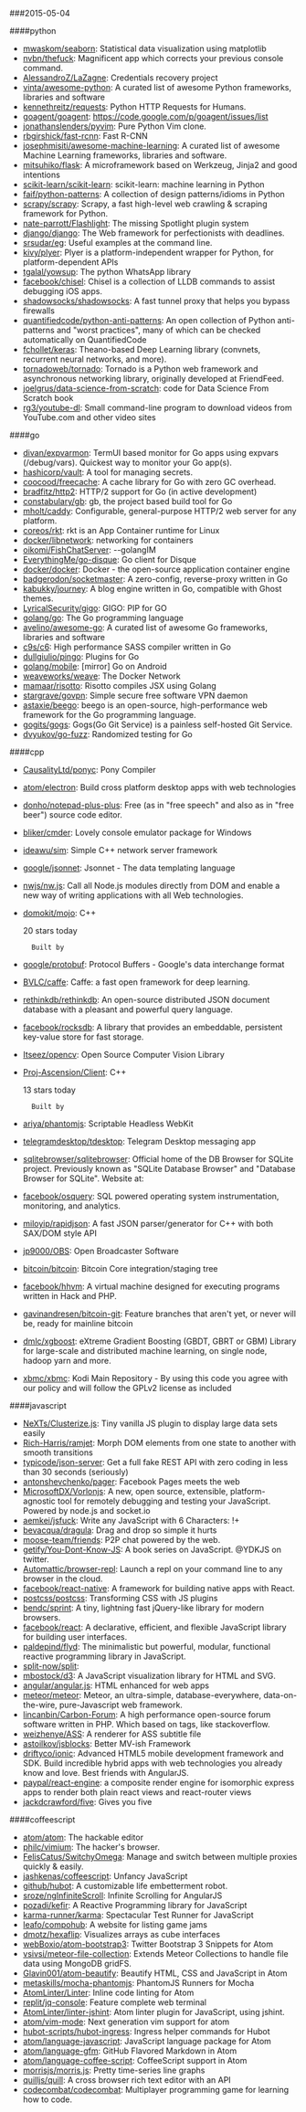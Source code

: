 ###2015-05-04

####python
* [mwaskom/seaborn](https://github.com/mwaskom/seaborn): Statistical data visualization using matplotlib
* [nvbn/thefuck](https://github.com/nvbn/thefuck): Magnificent app which corrects your previous console command.
* [AlessandroZ/LaZagne](https://github.com/AlessandroZ/LaZagne): Credentials recovery project
* [vinta/awesome-python](https://github.com/vinta/awesome-python): A curated list of awesome Python frameworks, libraries and software
* [kennethreitz/requests](https://github.com/kennethreitz/requests): Python HTTP Requests for Humans.
* [goagent/goagent](https://github.com/goagent/goagent): https://code.google.com/p/goagent/issues/list
* [jonathanslenders/pyvim](https://github.com/jonathanslenders/pyvim): Pure Python Vim clone.
* [rbgirshick/fast-rcnn](https://github.com/rbgirshick/fast-rcnn): Fast R-CNN
* [josephmisiti/awesome-machine-learning](https://github.com/josephmisiti/awesome-machine-learning): A curated list of awesome Machine Learning frameworks, libraries and software.
* [mitsuhiko/flask](https://github.com/mitsuhiko/flask): A microframework based on Werkzeug, Jinja2 and good intentions
* [scikit-learn/scikit-learn](https://github.com/scikit-learn/scikit-learn): scikit-learn: machine learning in Python
* [faif/python-patterns](https://github.com/faif/python-patterns): A collection of design patterns/idioms in Python
* [scrapy/scrapy](https://github.com/scrapy/scrapy): Scrapy, a fast high-level web crawling & scraping framework for Python.
* [nate-parrott/Flashlight](https://github.com/nate-parrott/Flashlight): The missing Spotlight plugin system
* [django/django](https://github.com/django/django): The Web framework for perfectionists with deadlines.
* [srsudar/eg](https://github.com/srsudar/eg): Useful examples at the command line.
* [kivy/plyer](https://github.com/kivy/plyer): Plyer is a platform-independent wrapper for Python, for platform-dependent APIs
* [tgalal/yowsup](https://github.com/tgalal/yowsup): The python WhatsApp library
* [facebook/chisel](https://github.com/facebook/chisel): Chisel is a collection of LLDB commands to assist debugging iOS apps.
* [shadowsocks/shadowsocks](https://github.com/shadowsocks/shadowsocks): A fast tunnel proxy that helps you bypass firewalls
* [quantifiedcode/python-anti-patterns](https://github.com/quantifiedcode/python-anti-patterns): An open collection of Python anti-patterns and "worst practices", many of which can be checked automatically on QuantifiedCode
* [fchollet/keras](https://github.com/fchollet/keras): Theano-based Deep Learning library (convnets, recurrent neural networks, and more).
* [tornadoweb/tornado](https://github.com/tornadoweb/tornado): Tornado is a Python web framework and asynchronous networking library, originally developed at FriendFeed.
* [joelgrus/data-science-from-scratch](https://github.com/joelgrus/data-science-from-scratch): code for Data Science From Scratch book
* [rg3/youtube-dl](https://github.com/rg3/youtube-dl): Small command-line program to download videos from YouTube.com and other video sites

####go
* [divan/expvarmon](https://github.com/divan/expvarmon): TermUI based monitor for Go apps using expvars (/debug/vars). Quickest way to monitor your Go app(s).
* [hashicorp/vault](https://github.com/hashicorp/vault): A tool for managing secrets.
* [coocood/freecache](https://github.com/coocood/freecache): A cache library for Go with zero GC overhead.
* [bradfitz/http2](https://github.com/bradfitz/http2): HTTP/2 support for Go (in active development)
* [constabulary/gb](https://github.com/constabulary/gb): gb, the project based build tool for Go
* [mholt/caddy](https://github.com/mholt/caddy): Configurable, general-purpose HTTP/2 web server for any platform.
* [coreos/rkt](https://github.com/coreos/rkt): rkt is an App Container runtime for Linux
* [docker/libnetwork](https://github.com/docker/libnetwork): networking for containers
* [oikomi/FishChatServer](https://github.com/oikomi/FishChatServer): --golangIM
* [EverythingMe/go-disque](https://github.com/EverythingMe/go-disque): Go client for Disque
* [docker/docker](https://github.com/docker/docker): Docker - the open-source application container engine
* [badgerodon/socketmaster](https://github.com/badgerodon/socketmaster): A zero-config, reverse-proxy written in Go
* [kabukky/journey](https://github.com/kabukky/journey): A blog engine written in Go, compatible with Ghost themes.
* [LyricalSecurity/gigo](https://github.com/LyricalSecurity/gigo): GIGO: PIP for GO
* [golang/go](https://github.com/golang/go): The Go programming language
* [avelino/awesome-go](https://github.com/avelino/awesome-go): A curated list of awesome Go frameworks, libraries and software
* [c9s/c6](https://github.com/c9s/c6): High performance SASS compiler written in Go
* [dullgiulio/pingo](https://github.com/dullgiulio/pingo): Plugins for Go
* [golang/mobile](https://github.com/golang/mobile): [mirror] Go on Android
* [weaveworks/weave](https://github.com/weaveworks/weave): The Docker Network
* [mamaar/risotto](https://github.com/mamaar/risotto): Risotto compiles JSX using Golang
* [stargrave/govpn](https://github.com/stargrave/govpn): Simple secure free software VPN daemon
* [astaxie/beego](https://github.com/astaxie/beego): beego is an open-source, high-performance web framework for the Go programming language.
* [gogits/gogs](https://github.com/gogits/gogs): Gogs(Go Git Service) is a painless self-hosted Git Service.
* [dvyukov/go-fuzz](https://github.com/dvyukov/go-fuzz): Randomized testing for Go

####cpp
* [CausalityLtd/ponyc](https://github.com/CausalityLtd/ponyc): Pony Compiler
* [atom/electron](https://github.com/atom/electron): Build cross platform desktop apps with web technologies
* [donho/notepad-plus-plus](https://github.com/donho/notepad-plus-plus): Free (as in "free speech" and also as in "free beer") source code editor.
* [bliker/cmder](https://github.com/bliker/cmder): Lovely console emulator package for Windows
* [ideawu/sim](https://github.com/ideawu/sim): Simple C++ network server framework
* [google/jsonnet](https://github.com/google/jsonnet): Jsonnet - The data templating language
* [nwjs/nw.js](https://github.com/nwjs/nw.js): Call all Node.js modules directly from DOM and enable a new way of writing applications with all Web technologies.
* [domokit/mojo](https://github.com/domokit/mojo): C++

      

    20 stars today

    
      
        Built by
* [google/protobuf](https://github.com/google/protobuf): Protocol Buffers - Google's data interchange format
* [BVLC/caffe](https://github.com/BVLC/caffe): Caffe: a fast open framework for deep learning.
* [rethinkdb/rethinkdb](https://github.com/rethinkdb/rethinkdb): An open-source distributed JSON document database with a pleasant and powerful query language.
* [facebook/rocksdb](https://github.com/facebook/rocksdb): A library that provides an embeddable, persistent key-value store for fast storage.
* [Itseez/opencv](https://github.com/Itseez/opencv): Open Source Computer Vision Library
* [Proj-Ascension/Client](https://github.com/Proj-Ascension/Client): C++

      

    13 stars today

    
      
        Built by
* [ariya/phantomjs](https://github.com/ariya/phantomjs): Scriptable Headless WebKit
* [telegramdesktop/tdesktop](https://github.com/telegramdesktop/tdesktop): Telegram Desktop messaging app
* [sqlitebrowser/sqlitebrowser](https://github.com/sqlitebrowser/sqlitebrowser): Official home of the DB Browser for SQLite project. Previously known as "SQLite Database Browser" and "Database Browser for SQLite". Website at:
* [facebook/osquery](https://github.com/facebook/osquery): SQL powered operating system instrumentation, monitoring, and analytics.
* [miloyip/rapidjson](https://github.com/miloyip/rapidjson): A fast JSON parser/generator for C++ with both SAX/DOM style API
* [jp9000/OBS](https://github.com/jp9000/OBS): Open Broadcaster Software
* [bitcoin/bitcoin](https://github.com/bitcoin/bitcoin): Bitcoin Core integration/staging tree
* [facebook/hhvm](https://github.com/facebook/hhvm): A virtual machine designed for executing programs written in Hack and PHP.
* [gavinandresen/bitcoin-git](https://github.com/gavinandresen/bitcoin-git): Feature branches that aren't yet, or never will be, ready for mainline bitcoin
* [dmlc/xgboost](https://github.com/dmlc/xgboost): eXtreme Gradient Boosting (GBDT, GBRT or GBM) Library for large-scale and distributed machine learning, on single node, hadoop yarn and more.
* [xbmc/xbmc](https://github.com/xbmc/xbmc): Kodi Main Repository - By using this code you agree with our policy and will follow the GPLv2 license as included

####javascript
* [NeXTs/Clusterize.js](https://github.com/NeXTs/Clusterize.js): Tiny vanilla JS plugin to display large data sets easily
* [Rich-Harris/ramjet](https://github.com/Rich-Harris/ramjet): Morph DOM elements from one state to another with smooth transitions
* [typicode/json-server](https://github.com/typicode/json-server): Get a full fake REST API with zero coding in less than 30 seconds (seriously)
* [antonshevchenko/pager](https://github.com/antonshevchenko/pager): Facebook Pages meets the web
* [MicrosoftDX/Vorlonjs](https://github.com/MicrosoftDX/Vorlonjs): A new, open source, extensible, platform-agnostic tool for remotely debugging and testing your JavaScript. Powered by node.js and socket.io
* [aemkei/jsfuck](https://github.com/aemkei/jsfuck): Write any JavaScript with 6 Characters: []()!+
* [bevacqua/dragula](https://github.com/bevacqua/dragula): Drag and drop so simple it hurts
* [moose-team/friends](https://github.com/moose-team/friends): P2P chat powered by the web.
* [getify/You-Dont-Know-JS](https://github.com/getify/You-Dont-Know-JS): A book series on JavaScript. @YDKJS on twitter.
* [Automattic/browser-repl](https://github.com/Automattic/browser-repl): Launch a repl on your command line to any browser in the cloud.
* [facebook/react-native](https://github.com/facebook/react-native): A framework for building native apps with React.
* [postcss/postcss](https://github.com/postcss/postcss): Transforming CSS with JS plugins
* [bendc/sprint](https://github.com/bendc/sprint): A tiny, lightning fast jQuery-like library for modern browsers.
* [facebook/react](https://github.com/facebook/react): A declarative, efficient, and flexible JavaScript library for building user interfaces.
* [paldepind/flyd](https://github.com/paldepind/flyd): The minimalistic but powerful, modular, functional reactive programming library in JavaScript.
* [split-now/split](https://github.com/split-now/split): 
* [mbostock/d3](https://github.com/mbostock/d3): A JavaScript visualization library for HTML and SVG.
* [angular/angular.js](https://github.com/angular/angular.js): HTML enhanced for web apps
* [meteor/meteor](https://github.com/meteor/meteor): Meteor, an ultra-simple, database-everywhere, data-on-the-wire, pure-Javascript web framework.
* [lincanbin/Carbon-Forum](https://github.com/lincanbin/Carbon-Forum): A high performance open-source forum software written in PHP. Which based on tags, like stackoverflow.
* [weizhenye/ASS](https://github.com/weizhenye/ASS): A renderer for ASS subtitle file
* [astoilkov/jsblocks](https://github.com/astoilkov/jsblocks): Better MV-ish Framework
* [driftyco/ionic](https://github.com/driftyco/ionic): Advanced HTML5 mobile development framework and SDK. Build incredible hybrid apps with web technologies you already know and love. Best friends with AngularJS.
* [paypal/react-engine](https://github.com/paypal/react-engine): a composite render engine for isomorphic express apps to render both plain react views and react-router views
* [jackdcrawford/five](https://github.com/jackdcrawford/five): Gives you five

####coffeescript
* [atom/atom](https://github.com/atom/atom): The hackable editor
* [philc/vimium](https://github.com/philc/vimium): The hacker's browser.
* [FelisCatus/SwitchyOmega](https://github.com/FelisCatus/SwitchyOmega): Manage and switch between multiple proxies quickly & easily.
* [jashkenas/coffeescript](https://github.com/jashkenas/coffeescript): Unfancy JavaScript
* [github/hubot](https://github.com/github/hubot): A customizable life embetterment robot.
* [sroze/ngInfiniteScroll](https://github.com/sroze/ngInfiniteScroll): Infinite Scrolling for AngularJS
* [pozadi/kefir](https://github.com/pozadi/kefir): A Reactive Programming library for JavaScript
* [karma-runner/karma](https://github.com/karma-runner/karma): Spectacular Test Runner for JavaScript
* [leafo/compohub](https://github.com/leafo/compohub): A website for listing game jams
* [dmotz/hexaflip](https://github.com/dmotz/hexaflip): Visualizes arrays as cube interfaces
* [webBoxio/atom-bootstrap3](https://github.com/webBoxio/atom-bootstrap3): Twitter Bootstrap 3 Snippets for Atom
* [vsivsi/meteor-file-collection](https://github.com/vsivsi/meteor-file-collection): Extends Meteor Collections to handle file data using MongoDB gridFS.
* [Glavin001/atom-beautify](https://github.com/Glavin001/atom-beautify): Beautify HTML, CSS and JavaScript in Atom
* [metaskills/mocha-phantomjs](https://github.com/metaskills/mocha-phantomjs): PhantomJS Runners for Mocha
* [AtomLinter/Linter](https://github.com/AtomLinter/Linter): Inline code linting for Atom
* [replit/jq-console](https://github.com/replit/jq-console): Feature complete web terminal
* [AtomLinter/linter-jshint](https://github.com/AtomLinter/linter-jshint): Atom linter plugin for JavaScript, using jshint.
* [atom/vim-mode](https://github.com/atom/vim-mode): Next generation vim support for atom
* [hubot-scripts/hubot-ingress](https://github.com/hubot-scripts/hubot-ingress): Ingress helper commands for Hubot
* [atom/language-javascript](https://github.com/atom/language-javascript): JavaScript language package for Atom
* [atom/language-gfm](https://github.com/atom/language-gfm): GitHub Flavored Markdown in Atom
* [atom/language-coffee-script](https://github.com/atom/language-coffee-script): CoffeeScript support in Atom
* [morrisjs/morris.js](https://github.com/morrisjs/morris.js): Pretty time-series line graphs
* [quilljs/quill](https://github.com/quilljs/quill): A cross browser rich text editor with an API
* [codecombat/codecombat](https://github.com/codecombat/codecombat): Multiplayer programming game for learning how to code.
